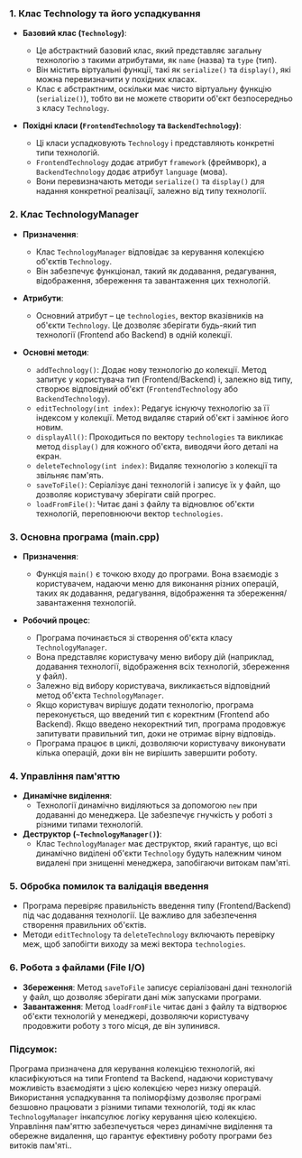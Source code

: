 ### 1. **Клас Technology та його успадкування**
   - **Базовий клас (`Technology`)**:
     - Це абстрактний базовий клас, який представляє загальну технологію з такими атрибутами, як `name` (назва) та `type` (тип).
     - Він містить віртуальні функції, такі як `serialize()` та `display()`, які можна перевизначити у похідних класах.
     - Клас є абстрактним, оскільки має чисто віртуальну функцію (`serialize()`), тобто ви не можете створити об'єкт безпосередньо з класу `Technology`.

   - **Похідні класи (`FrontendTechnology` та `BackendTechnology`)**:
     - Ці класи успадковують `Technology` і представляють конкретні типи технологій.
     - `FrontendTechnology` додає атрибут `framework` (фреймворк), а `BackendTechnology` додає атрибут `language` (мова).
     - Вони перевизначають методи `serialize()` та `display()` для надання конкретної реалізації, залежно від типу технології.

### 2. **Клас TechnologyManager**
   - **Призначення**:
     - Клас `TechnologyManager` відповідає за керування колекцією об'єктів `Technology`.
     - Він забезпечує функціонал, такий як додавання, редагування, відображення, збереження та завантаження цих технологій.

   - **Атрибути**:
     - Основний атрибут – це `technologies`, вектор вказівників на об'єкти `Technology`. Це дозволяє зберігати будь-який тип технології (Frontend або Backend) в одній колекції.

   - **Основні методи**:
     - `addTechnology()`: Додає нову технологію до колекції. Метод запитує у користувача тип (Frontend/Backend) і, залежно від типу, створює відповідний об'єкт (`FrontendTechnology` або `BackendTechnology`).
     - `editTechnology(int index)`: Редагує існуючу технологію за її індексом у колекції. Метод видаляє старий об'єкт і замінює його новим.
     - `displayAll()`: Проходиться по вектору `technologies` та викликає метод `display()` для кожного об'єкта, виводячи його деталі на екран.
     - `deleteTechnology(int index)`: Видаляє технологію з колекції та звільняє пам'ять.
     - `saveToFile()`: Серіалізує дані технологій і записує їх у файл, що дозволяє користувачу зберігати свій прогрес.
     - `loadFromFile()`: Читає дані з файлу та відновлює об'єкти технологій, переповнюючи вектор `technologies`.

### 3. **Основна програма (main.cpp)**
   - **Призначення**:
     - Функція `main()` є точкою входу до програми. Вона взаємодіє з користувачем, надаючи меню для виконання різних операцій, таких як додавання, редагування, відображення та збереження/завантаження технологій.

   - **Робочий процес**:
     - Програма починається зі створення об'єкта класу `TechnologyManager`.
     - Вона представляє користувачу меню вибору дій (наприклад, додавання технології, відображення всіх технологій, збереження у файл).
     - Залежно від вибору користувача, викликається відповідний метод об'єкта `TechnologyManager`.
     - Якщо користувач вирішує додати технологію, програма переконується, що введений тип є коректним (Frontend або Backend). Якщо введено некоректний тип, програма продовжує запитувати правильний тип, доки не отримає вірну відповідь.
     - Програма працює в циклі, дозволяючи користувачу виконувати кілька операцій, доки він не вирішить завершити роботу.

### 4. **Управління пам'яттю**
   - **Динамічне виділення**:
     - Технології динамічно виділяються за допомогою `new` при додаванні до менеджера. Це забезпечує гнучкість у роботі з різними типами технологій.
   - **Деструктор (`~TechnologyManager()`)**:
     - Клас `TechnologyManager` має деструктор, який гарантує, що всі динамічно виділені об'єкти `Technology` будуть належним чином видалені при знищенні менеджера, запобігаючи витокам пам'яті.

### 5. **Обробка помилок та валідація введення**
   - Програма перевіряє правильність введення типу (Frontend/Backend) під час додавання технології. Це важливо для забезпечення створення правильних об'єктів.
   - Методи `editTechnology` та `deleteTechnology` включають перевірку меж, щоб запобігти виходу за межі вектора `technologies`.

### 6. **Робота з файлами (File I/O)**
   - **Збереження**: Метод `saveToFile` записує серіалізовані дані технологій у файл, що дозволяє зберігати дані між запусками програми.
   - **Завантаження**: Метод `loadFromFile` читає дані з файлу та відтворює об'єкти технологій у менеджері, дозволяючи користувачу продовжити роботу з того місця, де він зупинився.

### Підсумок:
Програма призначена для керування колекцією технологій, які класифікуються на типи Frontend та Backend, надаючи користувачу можливість взаємодіяти з цією колекцією через низку операцій. Використання успадкування та поліморфізму дозволяє програмі безшовно працювати з різними типами технологій, тоді як клас `TechnologyManager` інкапсулює логіку керування цією колекцією. Управління пам'яттю забезпечується через динамічне виділення та обережне видалення, що гарантує ефективну роботу програми без витоків пам'яті..
